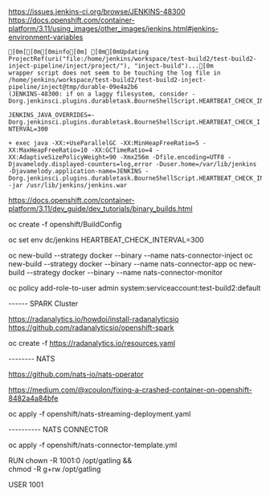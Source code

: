 https://issues.jenkins-ci.org/browse/JENKINS-48300
https://docs.openshift.com/container-platform/3.11/using_images/other_images/jenkins.html#jenkins-environment-variables

```
[0m[[0m[0minfo[0m] [0m[0mUpdating ProjectRef(uri("file:/home/jenkins/workspace/test-build2/test-build2-inject-pipeline/inject/project/"), "inject-build")...[0m
wrapper script does not seem to be touching the log file in /home/jenkins/workspace/test-build2/test-build2-inject-pipeline/inject@tmp/durable-09e4a2b6
(JENKINS-48300: if on a laggy filesystem, consider -Dorg.jenkinsci.plugins.durabletask.BourneShellScript.HEARTBEAT_CHECK_INTERVAL=300)
```

`JENKINS_JAVA_OVERRIDES=-Dorg.jenkinsci.plugins.durabletask.BourneShellScript.HEARTBEAT_CHECK_INTERVAL=300`

```
+ exec java -XX:+UseParallelGC -XX:MinHeapFreeRatio=5 -XX:MaxHeapFreeRatio=10 -XX:GCTimeRatio=4 -XX:AdaptiveSizePolicyWeight=90 -Xmx256m -Dfile.encoding=UTF8 -Djavamelody.displayed-counters=log,error -Duser.home=/var/lib/jenkins -Djavamelody.application-name=JENKINS -Dorg.jenkinsci.plugins.durabletask.BourneShellScript.HEARTBEAT_CHECK_INTERVAL=300 -jar /usr/lib/jenkins/jenkins.war
```

https://docs.openshift.com/container-platform/3.11/dev_guide/dev_tutorials/binary_builds.html

oc create -f openshift/BuildConfig

oc set env dc/jenkins HEARTBEAT_CHECK_INTERVAL=300

oc new-build --strategy docker --binary --name nats-connector-inject
oc new-build --strategy docker --binary --name nats-connector-app
oc new-build --strategy docker --binary --name nats-connector-monitor

oc policy add-role-to-user admin system:serviceaccount:test-build2:default


------ SPARK Cluster

https://radanalytics.io/howdoi/install-radanalyticsio
https://github.com/radanalyticsio/openshift-spark

oc create -f https://radanalytics.io/resources.yaml

-------- NATS

https://github.com/nats-io/nats-operator

https://medium.com/@xcoulon/fixing-a-crashed-container-on-openshift-8482a4a84bfe

oc apply -f openshift/nats-streaming-deployment.yaml

---------- NATS CONNECTOR

oc apply -f openshift/nats-connector-template.yml


RUN chown -R 1001:0 /opt/gatling && \
    chmod -R g+rw /opt/gatling

USER 1001
